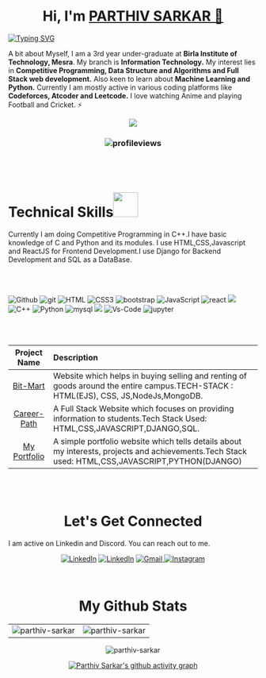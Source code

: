 <h1 align="center" >Hi, I'm <a href="https://www.linkedin.com/in/parthiv-sarkar-0a754b203/" target="_blank"> PARTHIV SARKAR 👋</a></h1>

[![Typing SVG](https://readme-typing-svg.herokuapp.com/?size=25&color=D63918&center=true&vCenter=true&lines=Programmer;CP+Enthusiast;Full+Stack+Web+Developer)](https://git.io/typing-svg)

A bit about Myself, I am a 3rd year under-graduate at <b>Birla Institute of Technology, Mesra</b>. My branch is <b>Information Technology.</b>
My interest lies in <b>Competitive Programming, Data Structure and Algorithms and Full Stack web development.</b> Also keen to learn about <b>Machine Learning and Python.</b>
Currently I am mostly active in various coding platforms like <b>Codeforces, Atcoder and Leetcode.</b>
I love watching Anime and playing Football and Cricket. ⚡

<p align="center"><a href="https://parthiv360.herokuapp.com/" target="_blank"><img src="https://img.shields.io/website?label=My_Portfolio&style=for-the-badge&url=https%3A%2F%2Fcodestackr.com"/></a></p>

<h3><p align="center"><img src="https://komarev.com/ghpvc/?username=parthiv360&color=red" alt="profileviews"/></p></h3>
<br></br>
<h1>Technical Skills<img src="https://i.pinimg.com/originals/e5/93/ab/e593ab0589d5f1b389e4dfbcce2bce20.gif" width="50"></h1>

Currently I am doing Competitive Programming in C++.I have basic knowledge of C and Python and its modules. I use HTML,CSS,Javascript and ReactJS for Frontend Development.I use Django for Backend Development and SQL as a DataBase.

<br></br>

<p align="">
<img alt="Github" src="https://img.shields.io/badge/GitHub-100000?style=for-the-badge&logo=github&logoColor=white" /> 
<img src="https://img.shields.io/badge/Git-F05032?style=for-the-badge&logo=git&logoColor=white" alt="git" />
<img alt="HTML" src="https://img.shields.io/badge/html5-%23E34F26.svg?&style=for-the-badge&logo=html5&logoColor=white">
<img alt="CSS3" src="https://img.shields.io/badge/css3-%231572B6.svg?&style=for-the-badge&logo=css3&logoColor=white" />
 <img src="https://img.shields.io/badge/Bootstrap-563D7C?style=for-the-badge&logo=bootstrap&logoColor=white" alt="bootstrap" />
<img alt="JavaScript" src="https://img.shields.io/badge/javascript-%23323330.svg?&style=for-the-badge&logo=javascript&logoColor=%23F7DF1E" />
<img src="https://img.shields.io/badge/React-20232A?style=for-the-badge&logo=react&logoColor=61DAFB" alt="react" />
<img src="https://img.shields.io/badge/C-00599C?style=for-the-badge&logo=c&logoColor=white" />
<img alt="C++" src="https://img.shields.io/badge/C%2B%2B-00599C?style=for-the-badge&logo=c%2B%2B&logoColor=white" />
<img alt="Python" src="https://img.shields.io/badge/Python-FFD43B?style=for-the-badge&logo=python&logoColor=darkgreen"/>
<img src="https://img.shields.io/badge/MySQL-00000F?style=for-the-badge&logo=mysql&logoColor=white" alt="mysql" />
<img src="https://img.shields.io/badge/Django-092E20?style=for-the-badge&logo=django&logoColor=green" />
<img alt="Vs-Code" src="https://img.shields.io/badge/Editor-VSCode-blue?style=flat-square&logo=visual-studio-code&logoColor=white" />
<img src="https://img.shields.io/badge/Jupyter-F37626.svg?&style=for-the-badge&logo=Jupyter&logoColor=white" alt="jupyter" />

<br></br>

|                     Project Name                      | Description                                                                                                                                      |
| :---------------------------------------------------: | :----------------------------------------------------------------------------------------------------------------------------------------------- |
|      [Bit-Mart](https://bit-mart.herokuapp.com/)      | Website which helps in buying selling and renting of goods around the entire campus.TECH-STACK : HTML(EJS), CSS, JS,NodeJs,MongoDB.              |
| [Career-Path](https://path-careerpath.herokuapp.com/) | A Full Stack Website which focuses on providing information to students.Tech Stack Used: HTML,CSS,JAVASCRIPT,DJANGO,SQL.                         |
|   [My Portfolio](https://parthiv360.herokuapp.com/)   | A simple portfolio website which tells details about my interests, projects and achievements.Tech Stack used: HTML,CSS,JAVASCRIPT,PYTHON(DJANGO) |

<br></br>

<h1 align="center">Let's Get Connected</h1>

I am active on Linkedin and Discord. You can reach out to me.</p>

<div align="center">

<a  href="https://www.linkedin.com/in/parthiv-sarkar-0a754b203/" target="_blank"><img alt="LinkedIn" src="https://img.shields.io/badge/linkedin%20-%230077B5.svg?&style=for-the-badge&logo=linkedin&logoColor=white" /></a>
<a  href="https://discord.com/users/geralt/9266" target="_blank"><img alt="LinkedIn" src="https://img.shields.io/badge/Discord-5865F2?style=for-the-badge&logo=discord&logoColor=white" /></a>
<a href="parthivsarkar360@gmail.com"><img  alt="Gmail" src="https://img.shields.io/badge/Gmail-D14836?style=for-the-badge&logo=gmail&logoColor=white" />
<a href="https://www.instagram.com/_._hollowwww_._/" > <img src="https://img.shields.io/badge/Instagram-E4405F?style=for-the-badge&logo=instagram&logoColor=white" alt="Instagram" /> </a>

<br />
<h1 align="center">My Github Stats</h1>

<table>
  <tr>
     <td><img align="center" src="https://github-readme-stats.vercel.app/api?username=parthiv360&show_icons=true&theme=tokyonight" alt="parthiv-sarkar" /></td>
     <td><img src="https://github-readme-stats.vercel.app/api/top-langs?username=parthiv360&show_icons=true&theme=dark&locale=en&layout=compact" alt="parthiv-sarkar" /></td>
  </tr>
</table>
   
   <div align="center">
    <img src="https://github-readme-streak-stats.herokuapp.com/?user=parthiv360&theme=shades-of-purple" alt="parthiv-sarkar" />
   </div>

[![Parthiv Sarkar's github activity graph](https://activity-graph.herokuapp.com/graph?username=parthiv360&theme=react-dark)](https://activity-graph.herokuapp.com/graph?username=parthiv360&theme=react-dark)
